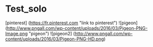 # Test_solo
[pinterest] (https://fr.pinterest.com "link to pinterest")
![pigeon] (http://www.pngall.com/wp-content/uploads/2016/03/Pigeon-PNG-Image.png "pigeon")
![pigeon2] (http://www.pngall.com/wp-content/uploads/2016/03/Pigeon-PNG-HD.png)
